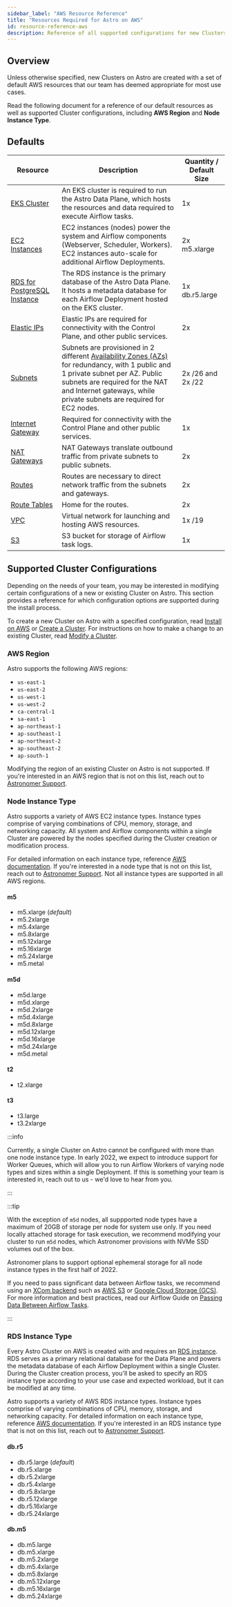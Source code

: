 ```yaml
---
sidebar_label: "AWS Resource Reference"
title: "Resources Required for Astro on AWS"
id: resource-reference-aws
description: Reference of all supported configurations for new Clusters on Astro in AWS.
---
```


## Overview

Unless otherwise specified, new Clusters on Astro are created with a set of default AWS resources that our team has deemed appropriate for most use cases.

Read the following document for a reference of our default resources as well as supported Cluster configurations, including **AWS Region** and **Node Instance Type**.

## Defaults

| Resource                                                                                            | Description                                                                                                                                                                                                                                                                                                       | Quantity / Default Size |
| --------------------------------------------------------------------------------------------------- | ----------------------------------------------------------------------------------------------------------------------------------------------------------------------------------------------------------------------------------------------------------------------------------------------------------------- | ----------------------- |
| [EKS Cluster](https://aws.amazon.com/eks)                                                           | An EKS cluster is required to run the Astro Data Plane, which hosts the resources and data required to execute Airflow tasks.                                                                                                                                                                          | 1x                      |
| [EC2 Instances](https://aws.amazon.com/ec2/instance-types/)                                         | EC2 instances (nodes) power the system and Airflow components (Webserver, Scheduler, Workers). EC2 instances auto-scale for additional Airflow Deployments.                                                                                                                                                       | 2x m5.xlarge            |
| [RDS for PostgreSQL Instance](https://aws.amazon.com/rds/)                                          | The RDS instance is the primary database of the Astro Data Plane. It hosts a metadata database for each Airflow Deployment hosted on the EKS cluster.                                                                                                                                                  | 1x db.r5.large          |
| [Elastic IPs](https://docs.aws.amazon.com/AWSEC2/latest/UserGuide/elastic-ip-addresses-eip.html)    | Elastic IPs are required for connectivity with the Control Plane, and other public services.                                                                                                                                                                                                                      | 2x                      |
| [Subnets](https://docs.aws.amazon.com/vpc/latest/userguide/VPC_Subnets.html)                        | Subnets are provisioned in 2 different [Availability Zones (AZs)](https://aws.amazon.com/about-aws/global-infrastructure/regions_az/) for redundancy, with 1 public and 1 private subnet per AZ. Public subnets are required for the NAT and Internet gateways, while private subnets are required for EC2 nodes. | 2x /26 and 2x /22       |
| [Internet Gateway](https://docs.aws.amazon.com/vpc/latest/userguide/VPC_Internet_Gateway.html)      | Required for connectivity with the Control Plane and other public services.                                                                                                                                                                                                                                       | 1x                      |
| [NAT Gateways](https://docs.aws.amazon.com/vpc/latest/userguide/vpc-nat-gateway.html)               | NAT Gateways translate outbound traffic from private subnets to public subnets.                                                                                                                                                                                                                                   | 2x                      |
| [Routes](https://docs.aws.amazon.com/vpc/latest/userguide/VPC_Route_Tables.html#route-table-routes) | Routes are necessary to direct network traffic from the subnets and gateways.                                                                                                                                                                                                                                     | 2x                      |
| [Route Tables](https://docs.aws.amazon.com/vpc/latest/userguide/VPC_Route_Tables.html)              | Home for the routes.                                                                                                                                                                                                                                                                                              | 2x                      |
| [VPC](https://docs.aws.amazon.com/vpc/latest/userguide/what-is-amazon-vpc.html)                     | Virtual network for launching and hosting AWS resources.                                                                                                                                                                                                                                                          | 1x /19                  |
| [S3](https://docs.aws.amazon.com/AmazonS3/latest/userguide//Welcome.html)                           | S3 bucket for storage of Airflow task logs.                                                                                                                                                                                                                                                                       | 1x                      |

## Supported Cluster Configurations

Depending on the needs of your team, you may be interested in modifying certain configurations of a new or existing Cluster on Astro. This section provides a reference for which configuration options are supported during the install process.

To create a new Cluster on Astro with a specified configuration, read [Install on AWS](install-aws.md) or [Create a Cluster](create-cluster.md). For instructions on how to make a change to an existing Cluster, read [Modify a Cluster](modify-cluster.md).

### AWS Region

Astro supports the following AWS regions:

- `us-east-1`
- `us-east-2`
- `us-west-1`
- `us-west-2`
- `ca-central-1`
- `sa-east-1`
- `ap-northeast-1`
- `ap-southeast-1`
- `ap-northeast-2`
- `ap-southeast-2`
- `ap-south-1`

Modifying the region of an existing Cluster on Astro is not supported. If you're interested in an AWS region that is not on this list, reach out to [Astronomer Support](https://support.astronomer.io).

### Node Instance Type

Astro supports a variety of AWS EC2 instance types. Instance types comprise of varying combinations of CPU, memory, storage, and networking capacity. All system and Airflow components within a single Cluster are powered by the nodes specified during the Cluster creation or modification process.

For detailed information on each instance type, reference [AWS documentation](https://aws.amazon.com/ec2/instance-types/). If you're interested in a node type that is not on this list, reach out to [Astronomer Support](https://support.astronomer.io). Not all instance types are supported in all AWS regions.

#### m5

- m5.xlarge (_default_)
- m5.2xlarge
- m5.4xlarge
- m5.8xlarge
- m5.12xlarge
- m5.16xlarge
- m5.24xlarge
- m5.metal

#### m5d

- m5d.large
- m5d.xlarge
- m5d.2xlarge
- m5d.4xlarge
- m5d.8xlarge
- m5d.12xlarge
- m5d.16xlarge
- m5d.24xlarge
- m5d.metal

#### t2

- t2.xlarge

#### t3

- t3.large
- t3.2xlarge

:::info

Currently, a single Cluster on Astro cannot be configured with more than one node instance type. In early 2022, we expect to introduce support for Worker Queues, which will allow you to run Airflow Workers of varying node types and sizes within a single Deployment. If this is something your team is interested in, reach out to us - we'd love to hear from you.

:::

:::tip

With the exception of `m5d` nodes, all suppported node types have a maximum of 20GB of storage per node for system use only. If you need locally attached storage for task execution, we recommend modifying your cluster to run `m5d` nodes, which Astronomer provisions with NVMe SSD volumes out of the box.

Astronomer plans to support optional ephemeral storage for all node instance types in the first half of 2022.

If you need to pass significant data between Airflow tasks, we recommend using an [XCom backend](https://airflow.apache.org/docs/apache-airflow/stable/concepts/xcoms.html) such as [AWS S3](https://aws.amazon.com/s3/) or [Google Cloud Storage (GCS)](https://cloud.google.com/storage). For more information and best practices, read our Airflow Guide on [Passing Data Between Airflow Tasks](https://www.astronomer.io/guides/airflow-passing-data-between-tasks).

:::

### RDS Instance Type

Every Astro Cluster on AWS is created with and requires an [RDS instance](https://aws.amazon.com/rds/). RDS serves as a primary relational database for the Data Plane and powers the metadata database of each Airflow Deployment within a single Cluster. During the Cluster creation process, you'll be asked to specify an RDS instance type according to your use case and expected workload, but it can be modified at any time.

Astro supports a variety of AWS RDS instance types. Instance types comprise of varying combinations of CPU, memory, storage, and networking capacity. For detailed information on each instance type, reference [AWS documentation](https://aws.amazon.com/rds/instance-types/). If you're interested in an RDS instance type that is not on this list, reach out to [Astronomer Support](https://support.astronomer.io).

#### db.r5

- db.r5.large (_default_)
- db.r5.xlarge
- db.r5.2xlarge
- db.r5.4xlarge
- db.r5.8xlarge
- db.r5.12xlarge
- db.r5.16xlarge
- db.r5.24xlarge

#### db.m5

- db.m5.large
- db.m5.xlarge
- db.m5.2xlarge
- db.m5.4xlarge
- db.m5.8xlarge
- db.m5.12xlarge
- db.m5.16xlarge
- db.m5.24xlarge
